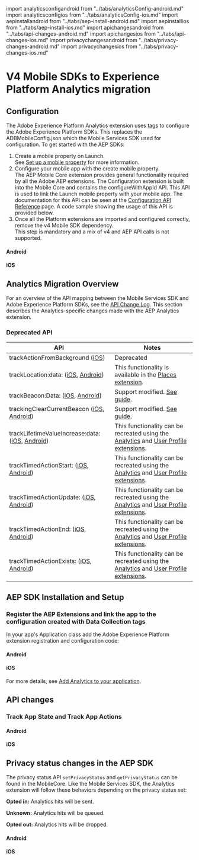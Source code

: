 import analyticsconfigandroid from "../tabs/analyticsConfig-android.md"
import analyticsconfigios from "../tabs/analyticsConfig-ios.md"
import aepinstallandroid from "../tabs/aep-install-android.md"
import aepinstallios from "../tabs/aep-install-ios.md"
import apichangesandroid from "../tabs/api-changes-android.md"
import apichangesios from "../tabs/api-changes-ios.md"
import privacychangesandroid from "../tabs/privacy-changes-android.md"
import privacychangesios from "../tabs/privacy-changes-ios.md"

# V4 Mobile SDKs to Experience Platform Analytics migration

## Configuration

The Adobe Experience Platform Analytics extension uses [tags](https://experience.adobe.com/#/data-collection/) to configure the Adobe Experience Platform SDKs. This replaces the ADBMobileConfig.json which the Mobile Services SDK used for configuration. To get started with the AEP SDKs:

1. Create a mobile property on Launch. <br/>See [Set up a mobile property](https://aep-sdks.gitbook.io/docs/getting-started/create-a-mobile-property) for more information.
1. Configure your mobile app with the create mobile property.<br/>The AEP Mobile Core extension provides general functionality required by all the Adobe AEP extensions. The Configuration extension is built into the Mobile Core and contains the configureWithAppId API. This API is used to link the Launch mobile property with your mobile app. The documentation for this API can be seen at the [Configuration API Reference](https://aep-sdks.gitbook.io/docs/foundation-extensions/mobile-core/configuration/configuration-api-reference#configurewithappid) page. A code sample showing the usage of this API is provided below.
1. Once all the Platform extensions are imported and configured correctly, remove the v4 Mobile SDK dependency. <br/>This step is mandatory and a mix of v4 and AEP API calls is not supported.

<TabsBlock orientation="horizontal" slots="heading, content" repeat="2"/>

#### Android

<analyticsconfigandroid/>

#### iOS

<analyticsconfigios/>

## Analytics Migration Overview

For an overview of the API mapping between the Mobile Services SDK and Adobe Experience Platform SDKs, see the [API Change Log](https://aep-sdks.gitbook.io/docs/resources/upgrading-to-aep/api-change-log). This section describes the Analytics-specific changes made with the AEP Analytics extension.

### Deprecated API

| API | Notes |
|---|---|
| trackActionFromBackground ([iOS](https://experienceleague.adobe.com/docs/mobile-services/ios/analytics-ios/actions.html?lang=en)) | Deprecated |
| trackLocation:data: ([iOS](https://experienceleague.adobe.com/docs/mobile-services/ios/location-ios/geo-poi.html?lang=en), [Android](https://experienceleague.adobe.com/docs/mobile-services/android/location/geo-poi.html?lang=en)) | This functionality is available in the [Places extension](https://aep-sdks.gitbook.io/docs/foundation-extensions/places). |
| trackBeacon:Data: ([iOS](https://experienceleague.adobe.com/docs/mobile-services/ios/location-ios/ibeacon.html?lang=en), [Android](https://experienceleague.adobe.com/docs/mobile-services/android/location/beacon.html?lang=en)) | Support modified. [See guide](https://aep-sdks.gitbook.io/docs/resources/user-guides/track-beacon). |
| trackingClearCurrentBeacon ([iOS](https://experienceleague.adobe.com/docs/mobile-services/ios/location-ios/ibeacon.html?lang=en), [Android](https://experienceleague.adobe.com/docs/mobile-services/android/location/beacon.html?lang=en)) | Support modified. [See guide](https://aep-sdks.gitbook.io/docs/resources/user-guides/track-beacon). |
| trackLifetimeValueIncrease:data: ([iOS](https://experienceleague.adobe.com/docs/mobile-services/ios/analytics-ios/lifetime-value.html?lang=en), [Android](https://experienceleague.adobe.com/docs/mobile-services/android/analytics-android/lifetime-value.html?lang=en)) | This functionality can be recreated using the [Analytics](https://aep-sdks.gitbook.io/docs/using-mobile-extensions/adobe-analytics) and [User Profile extensions](https://aep-sdks.gitbook.io/docs/foundation-extensions/profile).
| trackTimedActionStart: ([iOS](https://experienceleague.adobe.com/docs/mobile-services/ios/analytics-ios/timed-actions.html?lang=en), [Android](https://experienceleague.adobe.com/docs/mobile-services/android/analytics-android/timed-actions.html?lang=en)) | This functionality can be recreated using the [Analytics](https://aep-sdks.gitbook.io/docs/using-mobile-extensions/adobe-analytics) and [User Profile extensions](https://aep-sdks.gitbook.io/docs/foundation-extensions/profile).
| trackTimedActionUpdate: ([iOS](https://experienceleague.adobe.com/docs/mobile-services/ios/analytics-ios/timed-actions.html?lang=en), [Android](https://experienceleague.adobe.com/docs/mobile-services/android/analytics-android/timed-actions.html?lang=en)) | This functionality can be recreated using the [Analytics](https://aep-sdks.gitbook.io/docs/using-mobile-extensions/adobe-analytics) and [User Profile extensions](https://aep-sdks.gitbook.io/docs/foundation-extensions/profile).
| trackTimedActionEnd: ([iOS](https://experienceleague.adobe.com/docs/mobile-services/ios/analytics-ios/timed-actions.html?lang=en), [Android](https://experienceleague.adobe.com/docs/mobile-services/android/analytics-android/timed-actions.html?lang=en)) | This functionality can be recreated using the [Analytics](https://aep-sdks.gitbook.io/docs/using-mobile-extensions/adobe-analytics) and [User Profile extensions](https://aep-sdks.gitbook.io/docs/foundation-extensions/profile).
| trackTimedActionExists: ([iOS](https://experienceleague.adobe.com/docs/mobile-services/ios/analytics-ios/timed-actions.html?lang=en), [Android](https://experienceleague.adobe.com/docs/mobile-services/android/analytics-android/timed-actions.html?lang=en)) | This functionality can be recreated using the [Analytics](https://aep-sdks.gitbook.io/docs/using-mobile-extensions/adobe-analytics) and [User Profile extensions](https://aep-sdks.gitbook.io/docs/foundation-extensions/profile).

## AEP SDK Installation and Setup

### Register the AEP Extensions and link the app to the configuration created with Data Collection tags

In your app's Application class add the Adobe Experience Platform extension registration and configuration code:

<TabsBlock orientation="horizontal" slots="heading, content" repeat="2"/>

#### Android

<aepinstallandroid/>

#### iOS

<aepinstallios/>

For more details, see [Add Analytics to your application](https://aep-sdks.gitbook.io/docs/using-mobile-extensions/adobe-analytics#add-analytics-to-your-application).

## API changes

### Track App State and Track App Actions

<TabsBlock orientation="horizontal" slots="heading, content" repeat="2"/>

#### Android

<apichangesandroid/>

#### iOS

<apichangesios/>

## Privacy status changes in the AEP SDK

The privacy status API `setPrivacyStatus` and `getPrivacyStatus` can be found in the MobileCore. Like the Mobile Services SDK, the Analytics extension will follow these behaviors depending on the privacy status set:

**Opted in:** Analytics hits will be sent.

**Unknown:** Analytics hits will be queued.

**Opted out:** Analytics hits will be dropped.

<TabsBlock orientation="horizontal" slots="heading, content" repeat="2"/>

#### Android

<privacychangesandroid/>

#### iOS

<privacychangesios/>
